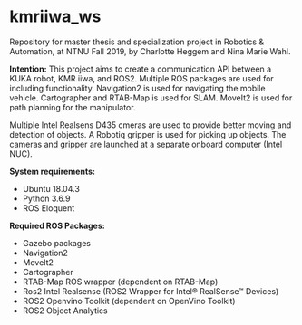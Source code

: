 # kmriiwa_ws

Repository for master thesis and specialization project in Robotics & Automation, at NTNU Fall 2019, by Charlotte Heggem and Nina Marie Wahl. 

**Intention:**
This project aims to create a communication API between a KUKA robot, KMR iiwa, and ROS2. 
Multiple ROS packages are used for including functionality. 
Navigation2 is used for navigating the mobile vehicle. 
Cartographer and RTAB-Map is used for SLAM. 
MoveIt2 is used for path planning for the manipulator. 


Multiple Intel Realsens D435 cmeras are used to provide better moving and detection of objects. 
A Robotiq gripper is used for picking up objects. 
The cameras and gripper are launched at a separate onboard computer (Intel NUC). 

**System requirements:** 

- Ubuntu 18.04.3
- Python 3.6.9
- ROS Eloquent


**Required ROS Packages:**
- Gazebo packages
- Navigation2
- MoveIt2
- Cartographer
- RTAB-Map ROS wrapper (dependent on RTAB-Map)
- Ros2 Intel Realsense (ROS2 Wrapper for Intel® RealSense™ Devices)
- ROS2 Openvino Toolkit (dependent on OpenVino Toolkit)
- ROS2 Object Analytics
